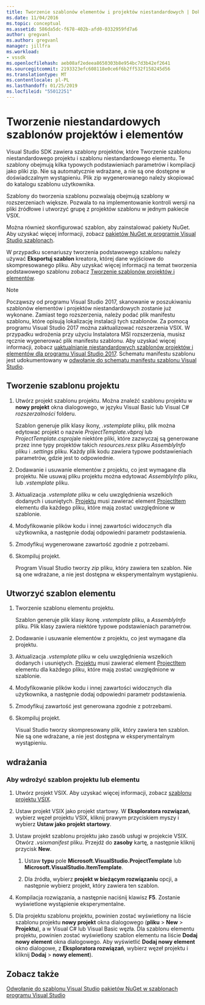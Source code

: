 ```yaml
---
title: Tworzenie szablonów elementów i projektów niestandardowych | Dokumentacja firmy Microsoft
ms.date: 11/04/2016
ms.topic: conceptual
ms.assetid: 586da5dc-f678-402b-afd0-0332959fd7a6
author: gregvanl
ms.author: gregvanl
manager: jillfra
ms.workload:
- vssdk
ms.openlocfilehash: aeb08af2edeea8650303b8e954bc7d3b42ef2641
ms.sourcegitcommit: 2193323efc608118e0ce6f6b2ff532f158245d56
ms.translationtype: MT
ms.contentlocale: pl-PL
ms.lasthandoff: 01/25/2019
ms.locfileid: "55012251"
---
```

# <a name="create-custom-project-and-item-templates"></a>Tworzenie niestandardowych szablonów projektów i elementów

Visual Studio SDK zawiera szablony projektów, które Tworzenie szablonu niestandardowego projektu i szablonu niestandardowego elementu. Te szablony obejmują kilka typowych podstawieniach parametrów i kompilacji jako pliki zip. Nie są automatycznie wdrażane, a nie są one dostępne w doświadczalnym wystąpieniu. Plik zip wygenerowanego należy skopiować do katalogu szablonu użytkownika.

Szablony do tworzenia szablonu pozwalają obejmują szablony w rozszerzeniach większe. Pozwala to na implementowanie kontroli wersji na pliki źródłowe i utworzyć grupę z projektów szablonu w jednym pakiecie VSIX.

Można również skonfigurować szablon, aby zainstalować pakiety NuGet. Aby uzyskać więcej informacji, zobacz [pakietów NuGet w programie Visual Studio szablonach](/nuget/visual-studio-extensibility/visual-studio-templates).

W przypadku scenariuszy tworzenia podstawowego szablonu należy używać **Eksportuj szablon** kreatora, której dane wyjściowe do skompresowanego pliku. Aby uzyskać więcej informacji na temat tworzenia podstawowego szablonu zobacz [Tworzenie szablonów projektów i elementów](../ide/creating-project-and-item-templates.md).

> [!NOTE]
> Począwszy od programu Visual Studio 2017, skanowanie w poszukiwaniu szablonów elementów i projektów niestandardowych zostanie już wykonane. Zamiast tego rozszerzenia, należy podać plik manifestu szablonu, które opisują lokalizację instalacji tych szablonów. Za pomocą programu Visual Studio 2017 można zaktualizować rozszerzenia VSIX. W przypadku wdrożenia przy użyciu Instalatora MSI rozszerzenia, musisz ręcznie wygenerować plik manifestu szablonu. Aby uzyskać więcej informacji, zobacz [uaktualnianie niestandardowych szablonów projektów i elementów dla programu Visual Studio 2017](../extensibility/upgrading-custom-project-and-item-templates-for-visual-studio-2017.md). Schematu manifestu szablonu jest udokumentowany w [odwołanie do schematu manifestu szablonu Visual Studio](../extensibility/visual-studio-template-manifest-schema-reference.md).

## <a name="create-a-project-template"></a>Tworzenie szablonu projektu

1.  Utwórz projekt szablonu projektu. Można znaleźć szablonu projektu w **nowy projekt** okna dialogowego, w języku Visual Basic lub Visual C# *rozszerzalności* folderu.

     Szablon generuje plik klasy ikony, *.vstemplate* pliku, plik można edytować projekt o nazwie *ProjectTemplate.vbproj* lub *ProjectTemplate.csproj*ale niektóre pliki, które zazwyczaj są generowane przez inne typy projektów takich *resources.resx* pliku *AssemblyInfo* pliku i *.settings* pliku. Każdy plik kodu zawiera typowe podstawieniach parametrów, gdzie jest to odpowiednie.

2.  Dodawanie i usuwanie elementów z projektu, co jest wymagane dla projektu. Nie usuwaj pliku projektu można edytować *AssemblyInfo* pliku, lub *.vstemplate* pliku.

3.  Aktualizacja *.vstemplate* pliku w celu uwzględnienia wszelkich dodanych i usuniętych. [Projektu](../extensibility/project-element-visual-studio-templates.md) musi zawierać element [ProjectItem](../extensibility/projectitem-element-visual-studio-item-templates.md) elementu dla każdego pliku, które mają zostać uwzględnione w szablonie.

4.  Modyfikowanie plików kodu i innej zawartości widocznych dla użytkownika, a następnie dodaj odpowiedni parametr podstawienia.

5.  Zmodyfikuj wygenerowane zawartość zgodnie z potrzebami.

6.  Skompiluj projekt.

     Program Visual Studio tworzy *zip* pliku, który zawiera ten szablon. Nie są one wdrażane, a nie jest dostępna w eksperymentalnym wystąpieniu.

## <a name="create-an-item-template"></a>Utworzyć szablon elementu

1.  Tworzenie szablonu elementu projektu.

     Szablon generuje plik klasy ikonę *.vstemplate* pliku, a *AssemblyInfo* pliku. Plik klasy zawiera niektóre typowe podstawieniach parametrów.

2.  Dodawanie i usuwanie elementów z projektu, co jest wymagane dla projektu.

3.  Aktualizacja *.vstemplate* pliku w celu uwzględnienia wszelkich dodanych i usuniętych. [Projektu](../extensibility/project-element-visual-studio-templates.md) musi zawierać element [ProjectItem](../extensibility/projectitem-element-visual-studio-item-templates.md) elementu dla każdego pliku, które mają zostać uwzględnione w szablonie.

4.  Modyfikowanie plików kodu i innej zawartości widocznych dla użytkownika, a następnie dodaj odpowiedni parametr podstawienia.

5.  Zmodyfikuj zawartość jest generowana zgodnie z potrzebami.

6.  Skompiluj projekt.

     Visual Studio tworzy skompresowany plik, który zawiera ten szablon. Nie są one wdrażane, a nie jest dostępna w eksperymentalnym wystąpieniu.

## <a name="deployment"></a>wdrażania

### <a name="to-deploy-the-project-or-item-template"></a>Aby wdrożyć szablon projektu lub elementu

1.  Utwórz projekt VSIX. Aby uzyskać więcej informacji, zobacz [szablonu projektu VSIX](../extensibility/vsix-project-template.md).

2.  Ustaw projekt VSIX jako projekt startowy. W **Eksploratora rozwiązań**, wybierz węzeł projektu VSIX, kliknij prawym przyciskiem myszy i wybierz **Ustaw jako projekt startowy**.

3.  Ustaw projekt szablonu projektu jako zasób usługi w projekcie VSIX. Otwórz *.vsixmanifest* pliku. Przejdź do **zasoby** kartę, a następnie kliknij przycisk **New**.

    1.  Ustaw **typu** pole **Microsoft.VisualStudio.ProjectTemplate** lub **Microsoft.VisualStudio.ItemTemplate**.

    2.  Dla źródła, wybierz **projekt w bieżącym rozwiązaniu** opcji, a następnie wybierz projekt, który zawiera ten szablon.

4.  Kompilacja rozwiązania, a następnie naciśnij klawisz **F5**. Zostanie wyświetlone wystąpienie eksperymentalne.

5.  Dla projektu szablonu projektu, powinien zostać wyświetlony na liście szablonu projektu **nowy projekt** okna dialogowego (**pliku** > **New**  >  **Projektu**), a w Visual C# lub Visual Basic węzła. Dla szablonu elementu projektu, powinien zostać wyświetlony szablon elementu na liście **Dodaj nowy element** okna dialogowego. Aby wyświetlić **Dodaj nowy element** okno dialogowe, z **Eksploratora rozwiązań**, wybierz węzeł projektu i kliknij **Dodaj** > **nowy element**).

## <a name="see-also"></a>Zobacz także

[Odwołanie do szablonu Visual Studio](../ide/creating-project-and-item-templates.md)
[pakietów NuGet w szablonach programu Visual Studio](/nuget/visual-studio-extensibility/visual-studio-templates)
